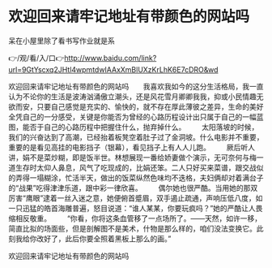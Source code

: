 # 欢迎回来请牢记地址有带颜色的网站吗
呆在小屋里除了看书写作业就是系

👉/观/看/入/口👉http://www.baidu.com/link?url=9GtYscxq2JHtl4wpmtdwIAAxXmBlUXzKrLhK6E7cDRO&wd

欢迎回来请牢记地址有带颜色的网站吗　　我喜欢我如今的这分生活格局，我一直认为不论你的生活是波涛汹涌傲立潮头，还是风花雪月卿卿我我，抑或小民情趣无欲而安，只要自己感觉是充实的、愉快的，就不存在厚此薄彼之差异，生命的美好全凭自己的一分感受，关键是你能否为曾经的心路历程设计出只属于自己的一幅蓝图，能否于自己的心路历程中把握住什么，抛弃掉什么。
　　太阳落坡的时候，我们的兴奋达到了高潮，已经抬着板凳空着肚子过了金洞坡。什么电影并不重要，重要的是看见高挂的电影挡子（银幕），看见挡子上有人人儿跑。
　　厥后听人讲，娟不是菜炒糊，即是饭半世。林想展现一番给娇妻做个演示，无可奈何与梅一道生存时太仰人鼻息，风气了吃现成的，比娟还笨。二人只好买来菜谱，跟交战似的弄得一塌糊涂，忙活半天，做出的饭菜纵然色味均不迭格，夫妇俩却对着满台子的“战果”吃得津津乐道，跟中彩一律欣喜。
　　偶尔她也很严酷。当用她的那双厉害“鹰眼”逮着一丝入迷之意，她便俯首蹙眉，双手遏止疏通，声响压低八度，如一只迅猛的皓首海雕普遍，怒目说道：“谁人某某，你要玩疯吗？”她的严酷让人畏缩相反敬重。
　　“你看，你将这条血管移了一点场所了。——天然，如许一移，简直比拟的场面些，但是剖解图不是美术，什物是那么样的，咱们没法变换它。此刻我给你改好了，此后你要全照着黑板上那么的画。”

欢迎回来请牢记地址有带颜色的网站吗
